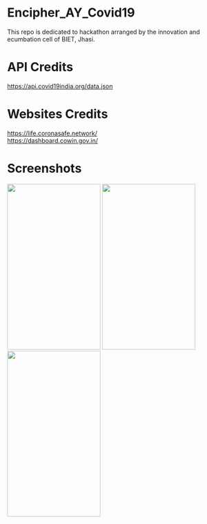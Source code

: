 # Encipher_AY_Covid19
This repo is dedicated to hackathon arranged by the innovation and ecumbation cell of BIET, Jhasi.

# API Credits 
https://api.covid19india.org/data.json

# Websites Credits
https://life.coronasafe.network/ <br>
https://dashboard.cowin.gov.in/

# Screenshots
<img src="https://github.com/gargdev/Encipher_AY_Covid19/blob/main/app/Phone%20Wallpaper%20Mockup%20Instagram%20Story%20Design.gif" width="216" height="384"/>
<img src="https://github.com/gargdev/Encipher_AY_Covid19/blob/main/app/Blue%20Phone%20Text%20Message%20Instagram%20Reel%20Video%20.png" width="216" height="384"/>
<img src="https://github.com/gargdev/Encipher_AY_Covid19/blob/main/app/Blue%20Phone%20Text%20Message%20Instagram%20Reel%20Video%20%20(1).png" width="216" height="384"/>

